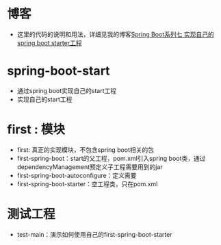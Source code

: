 # 博客
- 这里的代码的说明和用法，详细见我的博客[Spring Boot系列七 实现自己的spring boot starter工程](http://blog.csdn.net/hry2015/article/details/78127567)

# spring-boot-start
- 通过spring boot实现自己的start工程
- 实现自己的start工程
# first : 模块
- first: 真正的实现模块，不包含spring boot相关的包
- first-spring-boot：start的父工程，pom.xml引入spring boot类，通过dependencyManagement预定义子工程需要用到的jar
- first-spring-boot-autoconfigure：定义需要
- first-spring-boot-starter：空工程类，只在pom.xml

# 测试工程
- test-main：演示如何使用自己的first-spring-boot-starter


